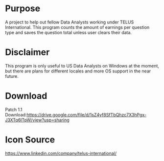 # Purpose
A project to help out fellow Data Analysts working under TELUS International. This program counts the amount of earnings per question type and saves the question total unless user clears their data. 

# Disclaimer 
This program is only useful to US Data Analysts on Windows at the moment, but there are plans for different locales and more OS support in the near future.

# Download
Patch 1.1 Download:https://drive.google.com/file/d/1sZ4yf8SfTbQhzc7X3hPgx-J3XTq6ITpW/view?usp=sharing

# Icon Source
https://www.linkedin.com/company/telus-international/
